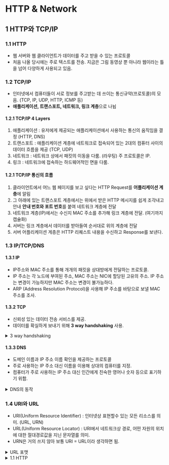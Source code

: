 # HTTP & Network  

## 1 HTTP와 TCP/IP  

### 1.1 HTTP  
- 웹 서버와 웹 클라이언트가 데이터를 주고 받을 수 있는 프로토콜  
- 처음 나올 당시에는 주로 텍스트를 전송. 지금은 그림 동영상 뿐 아니라 웹이라는 틀을 넘어 다양하게 사용되고 있음.  

### 1.2 TCP/IP  
- 인터넷에서 컴퓨터들이 서로 정보를 주고받는 데 쓰이는 통신규약(프로토콜)의 모음. (TCP, IP, UDP, HTTP, ICMP 등)   
- **애플리케이션, 트랜스포트, 네트워크, 링크 계층**으로 나뉨

#### 1.2.1 TCP/IP 4 Layers  
1. 애플리케이션 : 유저에게 제공되는 애플리케이션에서 사용하는 통신의 움직임을 결정 (HTTP, DNS)  
2. 트랜스포트 : 애플리케이션 계층에 네트워크로 접속되어 있는 2대의 컴퓨터 사이의 데이터 흐름을 제공 (TCP, UDP)  
3. 네트워크 : 네트워크 상에서 패킷의 이동을 다룸. (라우팅) 주 프로토콜은 IP.    
4. 링크 : 네트워크에 접속하는 하드웨어적인 면을 다룸.  

#### 1.2.1 TCP/IP 통신의 흐름  
1. 클라이언트에서 어느 웹 페이지를 보고 싶다는 HTTP Request를 **어플리케이션 계층**에 알림  
2. 그 아래에 있는 트랜스포트 계층에서는 위에서 받은 HTTP 메시지를 쉽게 조각내고 안내 **안내 번호와 포트 번호**를 붙여 네트워크 계층에 전달  
3. 네트워크 계층(IP)에서는 수신지 MAC 주소를 추가해 링크 계층에 전달. (여기까지 캡슐화) 
4. 서버는 링크 계층에서 데이터를 받아들여 순서대로 위의 계층에 전달  
5. 서버 어플리케이션 게층은 HTTP 리퀘스트 내용을 수신하고 Response를 보낸다.  

### 1.3 IP/TCP/DNS  

#### 1.3.1 IP  
- IP주소와 MAC 주소를 통해 개개의 패킷을 상대방에게 전달하는 프로토콜.  
- IP 주소는 각 노드에 부여된 주소, MAC 주소는 NIC에 할당된 고유의 주소. IP 주소는 변경이 가능하지만 MAC 주소는 변경이 불가능하다.  
- ARP (Address Resolution Protocol)을 사용해 IP 주소를 바탕으로 보낼 MAC 주소를 조사.  

#### 1.3.2 TCP  
- 신뢰성 있는 데이터 전송 서비스를 제공.  
- 데이터를 확실하게 보내기 위해 **3 way handshaking** 사용.  
<details>
<summary>3 way handshaking</summary>  
</br>
<p> - 송신측에서 수신측에 접속함과 동시에 SYN 플래그를 보내면, 수신측에서는 송신측으로 접속과 동시에 SYN/ACK 플래그로 패킷을 수신했다고 알린다. 마지막으로 송신측에서 ACK 플래그를 보냄으로 패킷 교환이 완료되었음을 알림 </p>    
</details>

#### 1.3.3 DNS  
- 도메인 이름과 IP 주소 이름 확인을 제공하는 프로토콜  
- 주로 사용하는 IP 주소 대신 이름을 이용해 상대의 컴퓨터를 지정.  
- 컴퓨터가 주로 사용하는 IP 주소 대신 인간에게 친숙한 영어나 숫자 등으로 표기하기 위함.  

<details>
<summary>DNS의 동작</summary>  
</br>
<p> 1. 송신 측에서 도메인 명을 통해 hackr.kr 웹 페이지에 접속 요청 </p>
<p> 2. DNS는 도메인 명을 받아 hackr.kr IP 주소를 송신 측에 전달 </p>
<p> 3. DNS에서 받은 IP 주소를 통해 hackr.kr 웹 페이지에 접속 </p>
</details>

### 1.4 URI와 URL  
- URI(Uniform Resource Identifier) : 인터넷상 표현할수 있는 모든 리소스를 의미. (URL, URN)
- URL(Uniform Resource Locator) : URI에서 네트워크상 경로, 어떤 자원의 위치에 대한 절대경로값을 지닌 문자열를 의미.
- URN은 거의 쓰지 않아 보통 URI = URL이라 생각하면 됨.  

<details>
<summary>URL 포맷</summary>  
</br>  

### http://user:pass@www.example.kr:80/dir/index.htm?uid=1#ch1  

1. 스키마 (http:): http:, data: 같은 스키마를 사용해 **리소스를 얻기 위해 사용하는 프로토콜을 지시**  
2. 자격정보 (user:pass) : 서버로부터 리소스를 취득하기 위해 유저명과 패스워드를 지정. (Optional)  
3. 서버 주소(www.example.kr) : DNS 이름이나 IP 주소  
4. 서버 포트 (80) : 서버의 접속 대상이 되는 네트워크 포트 번호 지정 (Optional, Default=80)  
5. 계층적 파일 경로 (dir/index.htm) : 특정 리소스를 식별하기 위해 서버 상의 파일 패스를 지정. UNIX의 디렉토리 지정 방식과 비슷.  
6. 쿼리 문자열 (uid=1) : 파일 경로에 지정된 리소스에 파라미터를 넘겨주기 위해 사용. (Optional)  
7. 프레그멘트 식별자 (ch1) : 얻은 리소스에서 서브 리소스를 가리키기 위해 사용 (Optional)  

</details> 


<details>
<summary>1.1 HTTP</summary>  
</br>
<p> - 웹 서버와 웹 클라이언트가 데이터를 주고 받을 수 있는 프로토콜</p>  
<p> - 처음 나올 당시에는 주로 텍스트를 전송. 지금은 그림 동영상 뿐 아니라 웹이라는 틀을 넘어 다양하게 사용되고 있음.</p>    
</details>
